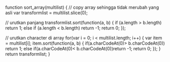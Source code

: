 function sort_array(multilist) {
  // copy array sehingga tidak merubah yang asli
  var transformlist = multilist.slice(0);

  // urutkan panjang
  transformlist.sort(function(a, b) {
     if (a.length > b.length) return 1;
     else if (a.length < b.length) return -1;
     return 0;
  });
  
  // urutkan character di array
  for(var i = 0; i < multilist.length; i++) {
   var item = multilist[i];
   item.sort(function(a, b) {
   	if(a.charCodeAt(0)> b.charCodeAt(0)) return 1;
    else if(a.charCodeAt(0)< b.charCodeAt(0))return -1;
    return 0;
   });
  }
  return transformlist;
}

